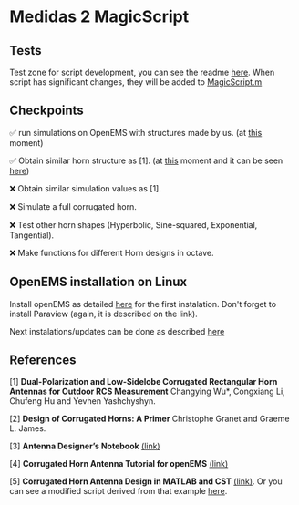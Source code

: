 # Medidas 2 MagicScript

## Tests
Test zone for script development, you can see the readme [here](/Tests/README.md). When script has significant changes, they will be added to [MagicScript.m](MagicScript.m)

## Checkpoints

✅ run simulations on OpenEMS with structures made by us. (at [this](https://github.com/monteiroman/medidas2_magicScript/tree/e91d77f7ba519339ee20ab937bb6875e94559fc0) moment)

✅ Obtain similar horn structure as [1]. (at [this](https://github.com/monteiroman/medidas2_magicScript/tree/d6bcb67d9ceb91d669a03ce52e1ebb5fea73e0dc) moment and it can be seen [here](/Tests/README.md))

❌ Obtain similar simulation values as [1].

❌ Simulate a full corrugated horn.

❌ Test other horn shapes (Hyperbolic, Sine-squared,    Exponential, Tangential).

❌ Make functions for different Horn designs in octave.



## OpenEMS installation on Linux
Install openEMS as detailed [here](http://www.openems.de/index.php/Compile_from_Source.html#Linux) for the 
first instalation. Don't forget to install Paraview (again, it is described on the link).

Next instalations/updates can be done as described 
[here](https://github.com/thliebig/openEMS-Project#update-instruction)

## References
[1] **Dual-Polarization and Low-Sidelobe Corrugated Rectangular Horn Antennas for Outdoor RCS Measurement** Changying Wu*, Congxiang Li, Chufeng Hu and Yevhen Yashchyshyn.

[2] **Design of Corrugated Horns: A Primer** Christophe Granet and Graeme L. James.

[3] **Antenna Designer’s Notebook** [(link)](http://antennadesigner.org/)

[4] **Corrugated Horn Antenna Tutorial for openEMS** [(link)](https://openems.de/forum/viewtopic.php?f=3&t=900)

[5] **Corrugated Horn Antenna Design in MATLAB and CST** [(link)](https://www.youtube.com/watch?v=Fh7Ri-CNEjs&ab_channel=SimulationMaster). Or you can see a modified script derived from that example [here](/MatlabToCST_example).
